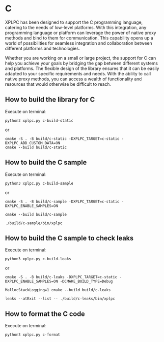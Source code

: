 # C

XPLPC has been designed to support the C programming language, catering to the needs of low-level platforms. With this integration, any programming language or platform can leverage the power of native proxy methods and bind to them for communication. This capability opens up a world of possibilities for seamless integration and collaboration between different platforms and technologies.

Whether you are working on a small or large project, the support for C can help you achieve your goals by bridging the gap between different systems and platforms. The flexible design of the library ensures that it can be easily adapted to your specific requirements and needs. With the ability to call native proxy methods, you can access a wealth of functionality and resources that would otherwise be difficult to reach.

## How to build the library for C

Execute on terminal:

    python3 xplpc.py c-build-static

or

    cmake -S . -B build/c-static -DXPLPC_TARGET=c-static -DXPLPC_ADD_CUSTOM_DATA=ON
    cmake --build build/c-static

## How to build the C sample

Execute on terminal:

    python3 xplpc.py c-build-sample

or

    cmake -S . -B build/c-sample -DXPLPC_TARGET=c-static -DXPLPC_ENABLE_SAMPLES=ON

<!---->

    cmake --build build/c-sample

<!---->

    ./build/c-sample/bin/xplpc

## How to build the C sample to check leaks

Execute on terminal:

    python3 xplpc.py c-build-leaks

or

    cmake -S . -B build/c-leaks -DXPLPC_TARGET=c-static -DXPLPC_ENABLE_SAMPLES=ON -DCMAKE_BUILD_TYPE=Debug

<!---->

    MallocStackLogging=1 cmake --build build/c-leaks

<!---->

    leaks --atExit --list -- ./build/c-leaks/bin/xplpc

## How to format the C code

Execute on terminal:

    python3 xplpc.py c-format
